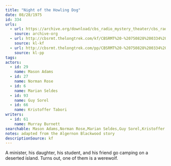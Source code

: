 ```yaml
---
title: "Night of the Howling Dog"
date: 08/28/1975
id: 334
urls: 
  - url: https://archive.org/download/cbs_radio_mystery_theater/cbs_radio_mystery_theater-0301-0350.zip/cbs_radio_mystery_theater-0301-0350%2Fcbsrmt_0334_night_of_the_howling_dog.mp3
    source: archive-org
  - url: http://cbsrmt.thelongtrek.com/kf/CBSRMT%20-%20750828%200334%20Night%20Of%20The%20Howling%20Dog_kf.mp3
    source: kl-kf
  - url: http://cbsrmt.thelongtrek.com/pp/CBSRMT%20-%20750828%200334%20Night%20of%20the%20Howling%20Dog_pp.mp3
    source: kl-pp
tags: 
actors:  
  - id: 29
    name: Mason Adams  
  - id: 27
    name: Norman Rose  
  - id: 6
    name: Marian Seldes  
  - id: 93
    name: Guy Sorel  
  - id: 66
    name: Kristoffer Tabori
writers:  
  - id: 61
    name: Murray Burnett
searchable: Mason Adams,Norman Rose,Marian Seldes,Guy Sorel,Kristoffer Tabori Murray Burnett
notes: adapted from the Algernon Blackwood story
descriptionSource: kf
---
```

A minister, his daughter, his student, and his friend go camping on a deserted island. Turns out, one of them is a werewolf.
